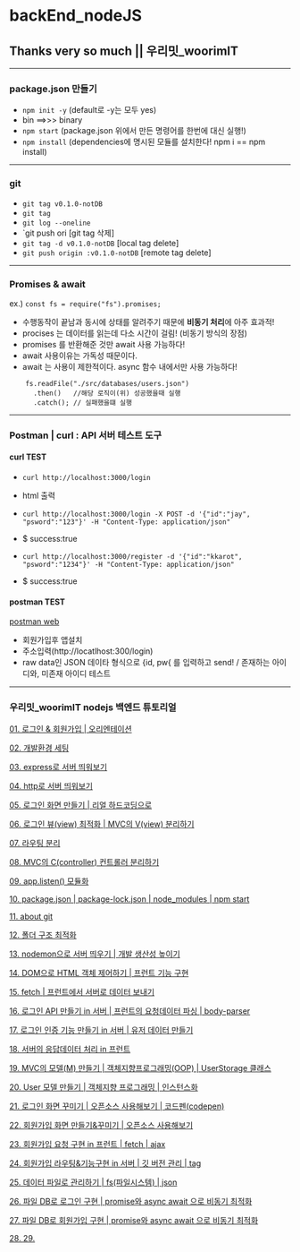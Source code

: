 # backEnd_nodeJS
## Thanks very so much || **우리밋_woorimIT**
___
### package.json 만들기
- `npm init -y`  (default로 -y는 모두 yes)
- bin ==>>> binary
- `npm start`  (package.json 위에서 만든 명령어를 한번에 대신 실행!)
- `npm install` (dependencies에 명시된 모듈를 설치한다! npm i == npm install)
___
### git
- `git tag v0.1.0-notDB`
- `git tag`
- `git log --oneline`
- `git push ori
[git tag 삭제]
- `git tag -d v0.1.0-notDB`  [local tag delete]
- `git push origin :v0.1.0-notDB`  [remote tag delete]
___
### Promises  & await
ex.) `const fs = require("fs").promises;`
- 수행동작이 끝남과 동시에 상태를 알려주기 때문에 **비동기 처리**에 아주 효과적! 
- procises 는 데이터를 읽는데 다소 시간이 걸림!  (비동기 방식의 장점)
- promises 를 반환해준 것만 await 사용 가능하다!  
- await 사용이유는 가독성 때문이다.  
- await 는 사용이 제한적이다. async 함수 내에서만 사용 가능하다! 

```
    fs.readFile("./src/databases/users.json")
      .then()   //해당 로직이(위) 성공했을때 실행
      .catch(); // 실패했을떄 실행
```
___
### Postman | curl : API 서버 테스트 도구
#### curl TEST
- `curl http://localhost:3000/login`
- html 출력

- `curl http://localhost:3000/login -X POST -d '{"id":"jay", "psword":"123"}' -H "Content-Type: application/json"`
- $ success:true

- `curl http://localhost:3000/register -d '{"id":"kkarot", "psword":"1234"}' -H "Content-Type: application/json"`
- $ success:true

#### postman TEST
[postman web](https://www.postman.com/)
- 회원가입후 앱설치
- 주소입력(http://locatlhost:300/login)
- raw data인 JSON 데이타 형식으로 {id, pw{ 를 입력하고 send! / 존재하는 아이디와, 미존재 아이디 테스트



___
### 우리밋_woorimIT nodejs 백엔드 튜토리얼 

[01. 로그인 & 회원가입 | 오리엔테이션](https://www.youtube.com/watch?v=2jwnbZKc66E&t=262s)

[02. 개발환경 세팅](https://www.youtube.com/watch?v=48lz8rw3PE8)

[03. express로 서버 띄워보기](https://www.youtube.com/watch?v=PkVV1OLaM5Q)

[04. http로 서버 띄워보기](https://www.youtube.com/watch?v=7gF09WFGK4I)

[05. 로그인 화면 만들기 | 리얼 하드코딩으로](https://www.youtube.com/watch?v=AZtyyeCwNoc)

[06. 로그인 뷰(view) 최적화 | MVC의 V(view) 분리하기](https://www.youtube.com/watch?v=dB1n8bKgn1E)

[07. 라우팅 분리](https://www.youtube.com/watch?v=mL84PLyKss0&t=44s)

[08. MVC의 C(controller) 컨트롤러 분리하기](https://www.youtube.com/watch?v=KwCjYdYv0_s)

[09. app.listen() 모듈화](https://www.youtube.com/watch?v=W5bZy0Uzn6I&t=13s)

[10. package.json | package-lock.json | node_modules | npm start](https://www.youtube.com/watch?v=Jy9quSZbVTc)

[11. about git](https://www.youtube.com/watch?v=FN9nOLqyNEc)

[12. 폴더 구조 최적화](https://www.youtube.com/watch?v=BIjDK_xycaI)

[13. nodemon으로 서버 띄우기 | 개발 생산성 높이기](https://www.youtube.com/watch?v=yJch-m_OCYI&t=11s)

[14. DOM으로 HTML 객체 제어하기 | 프런트 기능 구현](https://www.youtube.com/watch?v=yJch-m_OCYI)

[15. fetch | 프런트에서 서버로 데이터 보내기](https://www.youtube.com/watch?v=QRo3-00n_ew)

[16. 로그인 API 만들기 in 서버 | 프런트의 요청데이터 파싱 | body-parser](https://www.youtube.com/watch?v=QLTcXMfcmLE&t=203s)

[17. 로그인 인증 기능 만들기 in 서버 | 유저 데이터 만들기](https://www.youtube.com/watch?v=lP1xx1A1vSU&t=8s)

[18. 서버의 응답데이터 처리 in 프런트](https://www.youtube.com/watch?v=x_h2bye9SIE)

[19. MVC의 모델(M) 만들기 | 객체지향프로그래밍(OOP) | UserStorage 클래스](https://www.youtube.com/watch?v=x_h2bye9SIE)

[20. User 모델 만들기 | 객체지향 프로그래밍 | 인스턴스화](https://www.youtube.com/watch?v=69JiX9rGNmI)

[21. 로그인 화면 꾸미기 | 오픈소스 사용해보기 | 코드펜(codepen)](https://www.youtube.com/watch?v=Th-HDyPCewA&t=300s)

[22. 회원가입 화면 만들기&꾸미기 | 오픈소스 사용해보기](https://www.youtube.com/watch?v=n3XUYss1jPg)

[23. 회원가입 요청 구현 in 프런트 | fetch | ajax](https://www.youtube.com/watch?v=YBRpfDsWm9k&t=307s)

[24. 회원가입 라우팅&기능구현 in 서버 | 깃 버전 관리 | tag](https://www.youtube.com/watch?v=mizgP540Zvc&t=10s)

[25. 데이터 파일로 관리하기 | fs(파일시스템) | json](https://www.youtube.com/watch?v=K0vJFEOTMeA&t=318s)

[26. 파일 DB로 로그인 구현 | promise와 async await 으로 비동기 최적화](https://www.youtube.com/watch?v=dchFLwlpI-c)

[27. 파일 DB로 회원가입 구현 | promise와 async await 으로 비동기 최적화](https://www.youtube.com/watch?v=myi7ZrKkf2o&t=119s)

[28. ]()
[29. ]()
